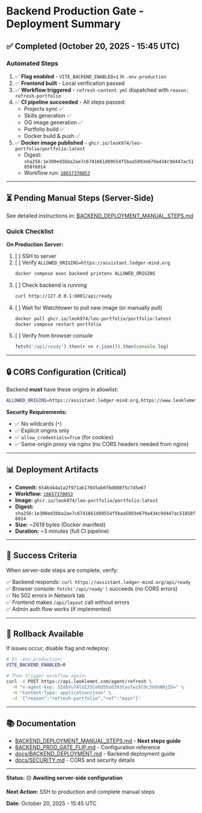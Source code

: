 # Backend Production Gate - Deployment Summary

## ✅ Completed (October 20, 2025 - 15:45 UTC)

### Automated Steps
1. ✅ **Flag enabled** - `VITE_BACKEND_ENABLED=1` in `.env.production`
2. ✅ **Frontend built** - Local verification passed
3. ✅ **Workflow triggered** - `refresh-content.yml` dispatched with `reason: refresh-portfolio`
4. ✅ **CI pipeline succeeded** - All steps passed:
   - Projects sync ✅
   - Skills generation ✅
   - OG image generation ✅
   - Portfolio build ✅
   - Docker build & push ✅
5. ✅ **Docker image published** - `ghcr.io/leok974/leo-portfolio/portfolio:latest`
   - Digest: `sha256:1e300ed3bba2ae7c6741661d09554f5baa5893e679a434c9d447ac51858f6014`
   - Workflow run: [`18657370053`](https://github.com/leok974/leo-portfolio/actions/runs/18657370053)

---

## ⏳ Pending Manual Steps (Server-Side)

See detailed instructions in: [BACKEND_DEPLOYMENT_MANUAL_STEPS.md](./BACKEND_DEPLOYMENT_MANUAL_STEPS.md)

### Quick Checklist

**On Production Server:**

1. [ ] SSH to server
2. [ ] Verify `ALLOWED_ORIGINS=https://assistant.ledger-mind.org`
   ```bash
   docker compose exec backend printenv ALLOWED_ORIGINS
   ```
3. [ ] Check backend is running
   ```bash
   curl http://127.0.0.1:8001/api/ready
   ```
4. [ ] Wait for Watchtower to pull new image (or manually pull)
   ```bash
   docker pull ghcr.io/leok974/leo-portfolio/portfolio:latest
   docker compose restart portfolio
   ```
5. [ ] Verify from browser console
   ```javascript
   fetch('/api/ready').then(r => r.json()).then(console.log)
   ```

---

## 🔒 CORS Configuration (Critical)

Backend **must** have these origins in allowlist:

```bash
ALLOWED_ORIGINS=https://assistant.ledger-mind.org,https://www.leoklemet.com
```

**Security Requirements:**
- ✅ No wildcards (`*`)
- ✅ Explicit origins only
- ✅ `allow_credentials=True` (for cookies)
- ✅ Same-origin proxy via nginx (no CORS headers needed from nginx)

---

## 📊 Deployment Artifacts

- **Commit:** `6546d44a1a2f971ab17045ab6f6d008f5c745e67`
- **Workflow:** [`18657370053`](https://github.com/leok974/leo-portfolio/actions/runs/18657370053)
- **Image:** `ghcr.io/leok974/leo-portfolio/portfolio:latest`
- **Digest:** `sha256:1e300ed3bba2ae7c6741661d09554f5baa5893e679a434c9d447ac51858f6014`
- **Size:** ~2619 bytes (Docker manifest)
- **Duration:** ~3 minutes (full CI pipeline)

---

## 🎯 Success Criteria

When server-side steps are complete, verify:

✅ Backend responds: `curl https://assistant.ledger-mind.org/api/ready`  
✅ Browser console: `fetch('/api/ready')` succeeds (no CORS errors)  
✅ No 502 errors in Network tab  
✅ Frontend makes `/api/layout` call without errors  
✅ Admin auth flow works (if implemented)  

---

## 🔄 Rollback Available

If issues occur, disable flag and redeploy:

```bash
# In .env.production:
VITE_BACKEND_ENABLED=0

# Then trigger workflow again:
curl -X POST https://api.leoklemet.com/agent/refresh \
  -H "x-agent-key: SZdbVu7AlUZJ5Ce6d5hsO393tyuTwz5COc3VdxN0jZU=" \
  -H "Content-Type: application/json" \
  -d '{"reason":"refresh-portfolio","ref":"main"}'
```

---

## 📚 Documentation

- [BACKEND_DEPLOYMENT_MANUAL_STEPS.md](./BACKEND_DEPLOYMENT_MANUAL_STEPS.md) - **Next steps guide**
- [BACKEND_PROD_GATE_FLIP.md](./BACKEND_PROD_GATE_FLIP.md) - Configuration reference
- [docs/BACKEND_DEPLOYMENT.md](./docs/BACKEND_DEPLOYMENT.md) - Backend deployment guide
- [docs/SECURITY.md](./docs/SECURITY.md) - CORS and security details

---

**Status:** 🟡 **Awaiting server-side configuration**

**Next Action:** SSH to production and complete manual steps

**Date:** October 20, 2025 - 15:45 UTC
